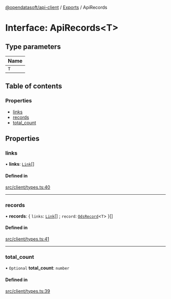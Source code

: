 [@opendatasoft/api-client](../README.md) / [Exports](../modules.md) / ApiRecords

# Interface: ApiRecords<T\>

## Type parameters

| Name |
| :------ |
| `T` |

## Table of contents

### Properties

- [links](ApiRecords.md#links)
- [records](ApiRecords.md#records)
- [total\_count](ApiRecords.md#total_count)

## Properties

### links

• **links**: [`Link`](Link.md)[]

#### Defined in

[src/client/types.ts:40](https://github.com/opendatasoft/ods-dataviz-sdk/blob/b7a8d5d/packages/api-client/src/client/types.ts#L40)

___

### records

• **records**: { `links`: [`Link`](Link.md)[] ; `record`: [`OdsRecord`](OdsRecord.md)<`T`\>  }[]

#### Defined in

[src/client/types.ts:41](https://github.com/opendatasoft/ods-dataviz-sdk/blob/b7a8d5d/packages/api-client/src/client/types.ts#L41)

___

### total\_count

• `Optional` **total\_count**: `number`

#### Defined in

[src/client/types.ts:39](https://github.com/opendatasoft/ods-dataviz-sdk/blob/b7a8d5d/packages/api-client/src/client/types.ts#L39)
